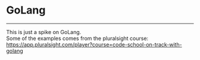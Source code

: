 # GoLang
---
This is just a spike on GoLang.<br>
Some of the examples comes from the pluralsight course:<br>
https://app.pluralsight.com/player?course=code-school-on-track-with-golang
